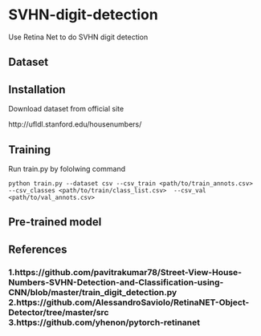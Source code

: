 # SVHN-digit-detection
Use Retina Net to do SVHN digit detection
  <h2>Dataset
  
  <h2>Installation</h2>
    Download dataset from official site
    <p>http://ufldl.stanford.edu/housenumbers/</p>
  <h2>Training</h2>
    Run train.py by fololwing command
      
    python train.py --dataset csv --csv_train <path/to/train_annots.csv>  --csv_classes <path/to/train/class_list.csv>  --csv_val <path/to/val_annots.csv>
 
    
  <h2>Pre-trained model  
  <h2>References</h2>
    
   <h3>
   1.https://github.com/pavitrakumar78/Street-View-House-Numbers-SVHN-Detection-and-Classification-using-CNN/blob/master/train_digit_detection.py
   2.https://github.com/AlessandroSaviolo/RetinaNET-Object-Detector/tree/master/src
   3.https://github.com/yhenon/pytorch-retinanet</h3>
   
